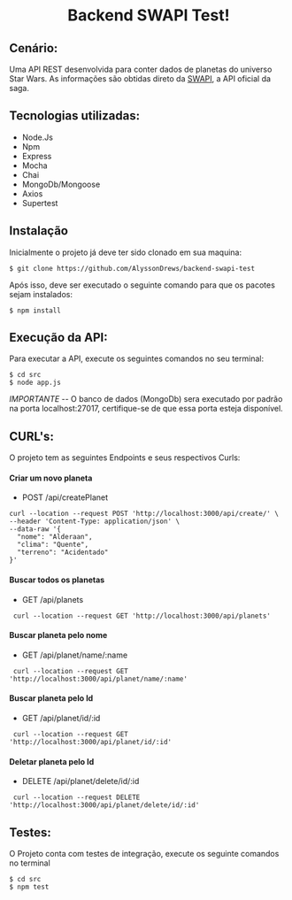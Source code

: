 <h1 align="center">
Backend SWAPI Test!
</h1>

## Cenário:

Uma API REST desenvolvida para conter dados de planetas do universo Star Wars. As informações são obtidas direto da [SWAPI](https://swapi.dev), a API oficial da saga.

## Tecnologias utilizadas:

-  Node.Js
-  Npm
-  Express
-  Mocha
-  Chai
-  MongoDb/Mongoose
-  Axios
-  Supertest

## Instalação
  Inicialmente o projeto já deve ter sido clonado em sua maquina:
  
    $ git clone https://github.com/AlyssonDrews/backend-swapi-test
   
  Após isso, deve ser executado o seguinte comando para que os pacotes sejam instalados:
   
    $ npm install 
    
## Execução da API: 

  Para executar a API, execute os seguintes comandos no seu terminal:
 
    $ cd src
    $ node app.js
   
   *IMPORTANTE* -- O banco de dados (MongoDb) sera executado por padrão na porta localhost:27017, certifique-se de que essa porta esteja disponível.

## CURL's:

  O projeto tem as seguintes Endpoints e seus respectivos Curls:
  
  #### Criar um novo planeta
  * POST /api/createPlanet
  
  ````
  curl --location --request POST 'http://localhost:3000/api/create/' \
  --header 'Content-Type: application/json' \
  --data-raw '{
    "nome": "Alderaan",
    "clima": "Quente",
    "terreno": "Acidentado"
}'
````
  #### Buscar todos os planetas
  * GET /api/planets
  
  ```
   curl --location --request GET 'http://localhost:3000/api/planets'
  ```
  #### Buscar planeta pelo nome
  * GET /api/planet/name/:name
  
  ```
   curl --location --request GET 'http://localhost:3000/api/planet/name/:name'
  ```
  #### Buscar planeta pelo Id
  * GET /api/planet/id/:id
  
  ```
   curl --location --request GET 'http://localhost:3000/api/planet/id/:id'
  ```
  #### Deletar planeta pelo Id
  * DELETE /api/planet/delete/id/:id
  
  ```
   curl --location --request DELETE 'http://localhost:3000/api/planet/delete/id/:id'
  ```
  
## Testes:

O Projeto conta com testes de integração, execute os seguinte comandos no terminal

    $ cd src
    $ npm test
 
